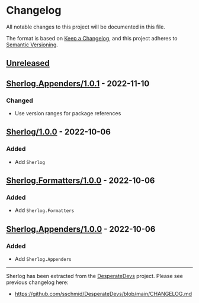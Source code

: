 # Changelog
All notable changes to this project will be documented in this file.

The format is based on [Keep a Changelog](https://keepachangelog.com/en/1.0.0/),
and this project adheres to [Semantic Versioning](https://semver.org/spec/v2.0.0.html).

## [Unreleased]

## [Sherlog.Appenders/1.0.1] - 2022-11-10
### Changed
- Use version ranges for package references

## [Sherlog/1.0.0] - 2022-10-06
### Added
- Add `Sherlog`

## [Sherlog.Formatters/1.0.0] - 2022-10-06
### Added
- Add `Sherlog.Formatters`

## [Sherlog.Appenders/1.0.0] - 2022-10-06
### Added
- Add `Sherlog.Appenders`

--------------------------------------------------------------------------------

Sherlog has been extracted from the [DesperateDevs](https://github.com/sschmid/DesperateDevs) project.
Please see previous changelog here:
- https://github.com/sschmid/DesperateDevs/blob/main/CHANGELOG.md

[Unreleased]: https://github.com/sschmid/Sherlog/compare/Sherlog.Appenders/1.0.1...HEAD
[Sherlog.Appenders/1.0.1]: https://github.com/sschmid/Sherlog/compare/Sherlog/1.0.0...Sherlog.Appenders/1.0.1
[Sherlog/1.0.0]: https://github.com/sschmid/Sherlog/releases/tag/Sherlog/1.0.0
[Sherlog.Formatters/1.0.0]: https://github.com/sschmid/Sherlog/releases/tag/Sherlog.Formatters/1.0.0
[Sherlog.Appenders/1.0.0]: https://github.com/sschmid/Sherlog/releases/tag/Sherlog.Appenders/1.0.0
